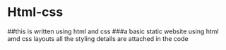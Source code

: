 # Html-css
##this is written using html and css 
###a basic static website using html amd css layouts all the styling details are attached in the code
